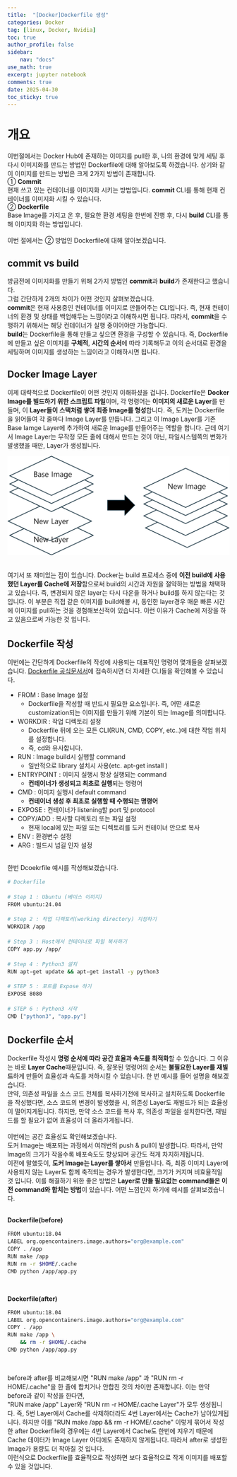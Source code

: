 ```yaml
---
title:  "[Docker]Dockerfile 생성"
categories: Docker
tag: [linux, Docker, Nvidia]
toc: true
author_profile: false
sidebar:
    nav: "docs"
use_math: true
excerpt: jupyter notebook
comments: true
date: 2025-04-30
toc_sticky: true
---
```


# 개요
이번절에서는 Docker Hub에 존재하는 이미지를 pull한 후, 나의 환경에 맞게 세팅 후 다시 이미지화를 만드는 방법인 Dockerfile에 대해 알아보도록 하겠습니다. 상기와 같이 이미지를 만드는 방법은 크게 2가지 방법이 존재합니다.    
① **Commit**   
현재 쓰고 있는 컨테이너를 이미지화 시키는 방법입니다. **commit** CLI를 통해 현재 컨테이너를 이미지화 시킬 수 있습니다.    
② **Dockerfile**   
Base Image를 가지고 온 후, 필요한 환경 세팅을 한번에 진행 후, 다시 **build** CLI를 통해 이미지화 하는 방법입니다.   
<br>
이번 절에서는 ② 방법인 Dockerfile에 대해 알아보겠습니다.   

## commit vs build
방금전에 이미지화를 만들기 위해 2가지 방법인 **commit**과 **build**가 존재한다고 했습니다.   
그럼 간단하게 2개의 차이가 어떤 것인지 살펴보겠습니다.   
**commit**은 현재 사용중인 컨테이너를 이미지로 만들어주는 CLI입니다. 즉, 현재 컨테이너의 환경 및 상태를 백업해두는 느낌이라고 이해하시면 됩니다. 따라서, **commit**을 수행하기 위해서는 해당 컨테이너가 실행 중이어야만 가능합니다.   
**build**는 Dockerfile을 통해 만들고 싶으면 환경을 구성할 수 있습니다. 즉, Dockerfile에 만들고 싶은 이미지를 **구체적**, **시간의 순서**에 따라 기록해두고 이의 순서대로 환경을 세팅하며 이미지를 생성하는 느낌이라고 이해하시면 됩니다.   

## Docker Image Layer
이제 대략적으로 Dockerfile이 어떤 것인지 이해하셨을 겁니다. Dockerfile은 **Docker Image를 빌드하기 위한 스크립트 파일**이며, 각 명령어는 **이미지의 새로운 Layer**를 만들며, 이 **Layer들이 스택처럼 쌓여 최종 Image를 형성**합니다. 즉, 도커는 Dockerfile을 읽어들여 각 줄마다 Image Layer를 만듭니다. 그리고 이 Image Layer를 기존 Base Iamge Layer에 추가하여 새로운 Image를 만들어주는 역할을 합니다. 근데 여기서 Image Layer는 무작정 모든 줄에 대해서 만드는 것이 아닌, 파일시스템쪽의 변화가 발생했을 때만, Layer가 생성됩니다.   
<div style="text-align : center;">
<img src="../../../assets/images/Docker/2025-04-30-dockerfile/Layer1.png" alt="Layer1" style="zoom:150%;" />    
</div>    
<br>

여기서 또 재미있는 점이 있습니다. Docker는 build 프로세스 중에 **이전 build에 사용했던 Layer를 Cache에 저장**함으로써 build의 시간과 자원을 절약하는 방법을 채택하고 있습니다. 즉, 변경되지 않은 layer는 다시 다운을 하거나 build를 하지 않는다는 것입니다. 이 부분은 직접 같은 이미지를 build해볼 시, 동인한 layer경우 매운 빠른 시간에 이미지를 pull하는 것을 경험해보신적이 있습니다. 이런 이유가 Cache에 저장을 하고 있음으로써 가능한 것 입니다.   

## Dockerfile 작성
이번에는 간단하게 Dockerfile의 작성에 사용되는 대표적인 명령어 몇개들을 살펴보겠습니다. <a href="https://docs.docker.com/reference/dockerfile/" target="_blank">Dockerfile 공식문서서</a>에 접속하시면 더 자세한 CLI들을 확인해볼 수 있습니다.   
- FROM : Base Image 설정
    - Dockerfile을 작성할 때 반드시 필요한 요소입니다. 즉, 어떤 새로운 customization되는 이미지를 만들기 위해 기본이 되는 Image를 의미합니다.   
- WORKDIR : 작업 디렉토리 설정
    - Dockerfile 뒤에 오는 모든 CLI(RUN, CMD, COPY, etc..)에 대한 작업 위치를 설정합니다.
    - 즉, cd와 유사합니다.
- RUN : Image build시 실행할 command
    - 일반적으로 library 설치시 사용(etc. apt-get install )
- ENTRYPOINT : 이미지 실행시 항상 실행되는 command
    - **컨테이너가 생성되고 최초로 실행**되는 명령어
- CMD : 이미지 실행시 default command
    - **컨테이너 생성 후 최초로 실행할 때 수행되는 명령어**
- EXPOSE : 컨테이너가 listening할 port 및 protocol
- COPY/ADD : 복사할 디렉토리 또는 파일 설정
    - 현재 local에 있는 파일 또는 디렉토리를 도커 컨테이너 안으로 복사
- ENV : 환경변수 설정
- ARG : 빌드시 넘길 인자 설정

<br>
한번 Dcoekrfile 예시를 작성해보겠습니다.   

```bash
# Dockerfile

# Step 1 : Ubuntu (베이스 이미지)
FROM ubuntu:24.04

# Step 2 : 작업 디렉토리(working directory) 지정하기
WORKDIR /app

# Step 3 : Host에서 컨테이너로 파일 복사하기
COPY app.py /app/

# Step 4 : Python3 설치
RUN apt-get update && apt-get install -y python3

# STEP 5 : 포트를 Expose 하기
EXPOSE 8080

# STEP 6 : Python3 시작
CMD ["python3", "app.py"]
```

## Dockerfile 순서
Dockerfile 작성시 **명령 순서에 따라 공간 효율과 속도를 최적화**할 수 있습니다. 그 이유는 바로 **Layer Cache**때문입니다. 즉, 잘못된 명령어의 순서는 **불필요한 Layer를 재빌드**하게 만들어 효율성과 속도를 저하시킬 수 있습니다. 한 번 예시를 들어 설명을 해보겠습니다.   
만약, 의존성 파일을 소스 코드 전체를 복사하기전에 복사하고 설치하도록 Dockerfile을 작성했다면, 소스 코드의 변경이 발생했을 시, 의존성 Layer도 재빌드가 되는 효율성이 떨어지게됩니다. 하지만, 만약 소스 코드를 복사 후, 의존성 파일을 설치한다면, 재빌드를 할 필요가 없어 효율성이 더 올라가게됩니다.    
<br>
이번에는 공간 효율성도 확인해보겠습니다.   
도커 Image는 배포되는 과정에서 여러번의 push & pull이 발생합니다. 따라서, 만약 Image의 크기가 작을수록 배포속도도 향상되며 공간도 적게 차지하게됩니다.    
이전에 말했듯이, **도커 Image는 Layer를 쌓아서** 만들업니다. 즉, 최종 이미지 Layer에 사용되지 않는 Layer도 함께 축적되는 경우가 발생한다면, 크기가 커지며 비효율적일 것 입니다. 이를 해결하기 위한 좋은 방법은 **Layer로 만들 필요없는 command들은 이전 command와 합치는 방법**이 있습니다. 어떤 느낌인지 하기에 예시를 살펴보겠습니다.   
<br>

**Dockerfile(before)**  
```bash
FROM ubuntu:18.04
LABEL org.opencontainers.image.authors="org@example.com"
COPY . /app
RUN make /app
RUN rm -r $HOME/.cache
CMD python /app/app.py
``` 
<br>

**Dockerfile(after)**
```bash
FROM ubuntu:18.04
LABEL org.opencontainers.image.authors="org@example.com"
COPY . /app
RUN make /app \
    && rm -r $HOME/.cache
CMD python /app/app.py
```
<br>

before과 after를 비교해보시면 "RUN make /app" 과 "RUN rm -r HOME/.cache"을 한 줄에 합치거나 안합친 것의 차이만 존재합니다. 이는 만약 before과 같이 작성을 한다면,    
"RUN make /app" Layer와 "RUN rm -r HOME/.cache Layer"가 모두 생성됩니다. 즉, 5번 Layer에서 Cache를 삭제하더라도 4번 Layer에서는 Cache가 남아있게됩니다. 하지만 이를 "RUN make /app \&& rm -r HOME/.cache" 이렇게 묶어서 작성한 after Dockerfile의 경우에는 4번 Layer에서 Cache도 한번에 지우기 때문에 Cache 데이터가 Image Layer 어디에도 존재하지 않게됩니다. 따라서 after로 생성한 Image가 용량도 더 작아질 것 입니다.   
이런식으로 Dockerfile를 효율적으로 작성하면 보다 효율적으로 작게 이미지를 배포할 수 있을 것입니다. 